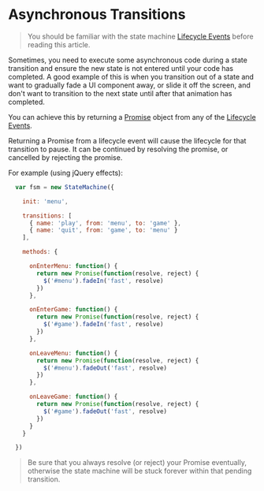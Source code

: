 # Asynchronous Transitions

> You should be familiar with the state machine [Lifecycle Events](lifecycle-events.md) before reading this article.

Sometimes, you need to execute some asynchronous code during a state transition and ensure the new
state is not entered until your code has completed. A good example of this is when you transition
out of a state and want to gradually fade a UI component away, or slide it off the screen, and
don't want to transition to the next state until after that animation has completed.

You can achieve this by returning a [Promise](https://developer.mozilla.org/en-US/docs/Web/JavaScript/Reference/Global_Objects/Promise)
object from any of the [Lifecycle Events](lifecycle-events.md).

Returning a Promise from a lifecycle event will cause the lifecycle for that transition to
pause. It can be continued by resolving the promise, or cancelled by rejecting the promise.

For example (using jQuery effects):

```javascript
  var fsm = new StateMachine({

    init: 'menu',

    transitions: [
      { name: 'play', from: 'menu', to: 'game' },
      { name: 'quit', from: 'game', to: 'menu' }
    ],

    methods: {

      onEnterMenu: function() {
        return new Promise(function(resolve, reject) {
          $('#menu').fadeIn('fast', resolve)
        })
      },

      onEnterGame: function() {
        return new Promise(function(resolve, reject) {
          $('#game').fadeIn('fast', resolve)
        })
      },

      onLeaveMenu: function() {
        return new Promise(function(resolve, reject) {
          $('#menu').fadeOut('fast', resolve)
        })
      },

      onLeaveGame: function() {
        return new Promise(function(resolve, reject) {
          $('#game').fadeOut('fast', resolve)
        })
      }
    }

  })
```

> Be sure that you always resolve (or reject) your Promise eventually, otherwise the state
  machine will be stuck forever within that pending transition.
